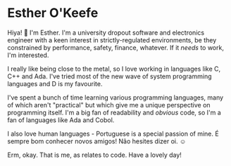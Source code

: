 # Esther O'Keefe 

Hiya! 👋 I'm Esther. I'm a university dropout software and 
electronics engineer with a keen interest in 
strictly-regulated environments, be they constrained by 
performance, safety, finance, whatever. If it *needs* to work, 
I'm interested.

I really like being close to the metal, so I love working in
languages like C, C++ and Ada. I've tried most of the new wave of
system programming languages and D is my favourite.

I've spent a bunch of time learning various programming languages,
many of which aren't "practical" but which give me a unique
perspective on programming itself. I'm a big fan of readability
and *obvious* code, so I'm a fan of languages like Ada and Cobol.

I also love human languages - Portuguese is a special passion of
mine. É sempre bom conhecer novos amigos! Não hesites dizer oi. ☺️

Erm, okay. That is me, as relates to code. Have a lovely day! 
